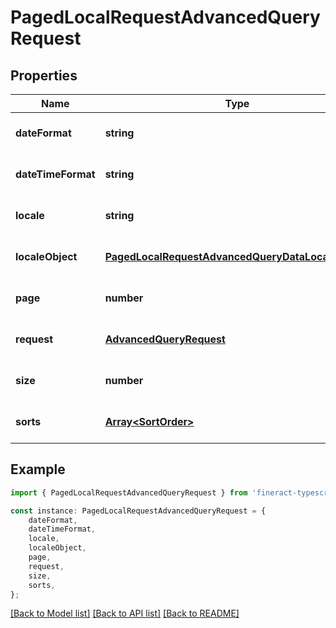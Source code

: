 # PagedLocalRequestAdvancedQueryRequest


## Properties

Name | Type | Description | Notes
------------ | ------------- | ------------- | -------------
**dateFormat** | **string** |  | [optional] [default to undefined]
**dateTimeFormat** | **string** |  | [optional] [default to undefined]
**locale** | **string** |  | [optional] [default to undefined]
**localeObject** | [**PagedLocalRequestAdvancedQueryDataLocaleObject**](PagedLocalRequestAdvancedQueryDataLocaleObject.md) |  | [optional] [default to undefined]
**page** | **number** |  | [optional] [default to undefined]
**request** | [**AdvancedQueryRequest**](AdvancedQueryRequest.md) |  | [optional] [default to undefined]
**size** | **number** |  | [optional] [default to undefined]
**sorts** | [**Array&lt;SortOrder&gt;**](SortOrder.md) |  | [optional] [default to undefined]

## Example

```typescript
import { PagedLocalRequestAdvancedQueryRequest } from 'fineract-typescript-client';

const instance: PagedLocalRequestAdvancedQueryRequest = {
    dateFormat,
    dateTimeFormat,
    locale,
    localeObject,
    page,
    request,
    size,
    sorts,
};
```

[[Back to Model list]](../README.md#documentation-for-models) [[Back to API list]](../README.md#documentation-for-api-endpoints) [[Back to README]](../README.md)
